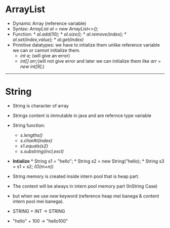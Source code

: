 # ArrayList

* Dynamic Array (reference variable)
* Syntax: *ArrayList<Integer> al = new ArrayList<>();*
* Function: 
      * *al.add(10);*
      * *al.size();*
      * *al.remove(index);*
      * *al.set(index,value);*
      *  *al.get(index)*
* Primitive datatypes: we have to intialize them unlike reference variable we can or cannot initialize them.
   * *int a;* (will give an error)
   * *int[] arr;*(will not give error and later we can initialize them like *arr = new  int[9];*)

***

# String
* String is character of array
* Strings content is immutable in java and are refernce type variable
* String function:
   * *s.lengths()*
   * *s.charAt(index)*
   * *s1.equals(s2)* 
   * *s.substring(incl,excl)*
* **Intialize**
      * String s1 = "hello";
      * String s2 = new String("hello);
      * String s3 = s1 + s2; *(O(m+n))*
* String memory is created inside intern pool that is heap part.
* The content will be always in intern pool memory part (InString Case)
* but when we use *new* keyword (reference heap mei banega & content intern pool mei banega).

* STRING + INT -> STRING
* "hello" + 100 -> "hello100"